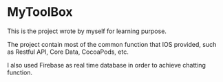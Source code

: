 # MyToolBox

This is the project wrote by myself for learning purpose.

The project contain most of the common function that IOS provided, such as Restful API, Core Data, CocoaPods, etc.

I also used Firebase as real time database in order to achieve chatting function.
